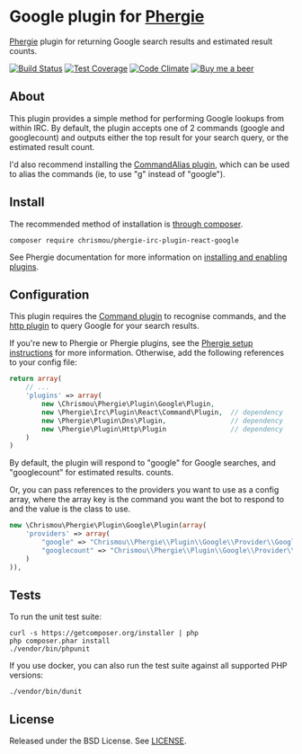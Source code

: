 # Google plugin for [Phergie](http://github.com/phergie/phergie-irc-bot-react/)

[Phergie](http://github.com/phergie/phergie-irc-bot-react/) plugin for returning Google search results and estimated result counts.

[![Build Status](https://img.shields.io/travis/chrismou/phergie-irc-plugin-react-google/master.svg?style=flat-square)](https://travis-ci.org/chrismou/phergie-irc-plugin-react-google)
[![Test Coverage](https://codeclimate.com/github/chrismou/phergie-irc-plugin-react-google/badges/coverage.svg)](https://codeclimate.com/github/chrismou/phergie-irc-plugin-react-google/coverage)
[![Code Climate](https://codeclimate.com/github/chrismou/phergie-irc-plugin-react-google/badges/gpa.svg)](https://codeclimate.com/github/chrismou/phergie-irc-plugin-react-google)
[![Buy me a beer](https://img.shields.io/badge/donate-PayPal-019CDE.svg)](https://www.paypal.me/chrismou)

## About

This plugin provides a simple method for performing Google lookups from within IRC.  By default, the plugin accepts one of 2 commands (google and googlecount) and outputs either the top result
for your search query, or the estimated result count.

I'd also recommend installing the [CommandAlias plugin](https://github.com/phergie/phergie-irc-plugin-react-commandalias), which can be used to alias the commands (ie, to use "g" instead of "google").

## Install

The recommended method of installation is [through composer](http://getcomposer.org).

```
composer require chrismou/phergie-irc-plugin-react-google
```

See Phergie documentation for more information on
[installing and enabling plugins](https://github.com/phergie/phergie-irc-bot-react/wiki/Usage#plugins).

## Configuration

This plugin requires the [Command plugin](https://github.com/phergie/phergie-irc-plugin-react-command) to recognise commands, and the
[http plugin](https://github.com/phergie/plugin-http) to query Google for your search results.

If you're new to Phergie or Phergie plugins, see the [Phergie setup instructions](https://github.com/phergie/phergie-irc-bot-react/wiki/Usage#configuration)
for more information.  Otherwise, add the following references to your config file:

```php
return array(
    // ...
    'plugins' => array(
        new \Chrismou\Phergie\Plugin\Google\Plugin,
        new \Phergie\Irc\Plugin\React\Command\Plugin,  // dependency
        new \Phergie\Plugin\Dns\Plugin,                // dependency
        new \Phergie\Plugin\Http\Plugin	               // dependency
    )
)
```

By default, the plugin will respond to "google" for Google searches, and "googlecount" for estimated results.
counts.

Or, you can pass references to the providers you want to use as a config array, where the array key is the command you want 
the bot to respond to and the value is the class to use.

```php
new \Chrismou\Phergie\Plugin\Google\Plugin(array(
    'providers' => array(
        "google" => "Chrismou\\Phergie\\Plugin\\Google\\Provider\\GoogleSearch",
        "googlecount" => "Chrismou\\Phergie\\Plugin\\Google\\Provider\\GoogleSearchCount"
    )
)),
```

## Tests

To run the unit test suite:

```
curl -s https://getcomposer.org/installer | php
php composer.phar install
./vendor/bin/phpunit
```

If you use docker, you can also run the test suite against all supported PHP versions:
```
./vendor/bin/dunit
```

## License

Released under the BSD License. See [LICENSE](LICENSE).
